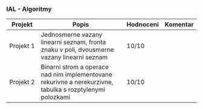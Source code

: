 ### IAL - Algoritmy
| Projekt | Popis | Hodnoceni | Komentar
| ------ | ------ | ------ | ------
|Projekt&nbsp;1|Jednosmerne vazany linearni seznam, fronta znaku v poli, dvousmerne vazany linearni seznam|10/10 |
|Projekt&nbsp;2|Binarni strom a operace nad nim implementovane rekurivne a nerekurzivne, tabulka s rozptylenymi polozkami|10/10 |
